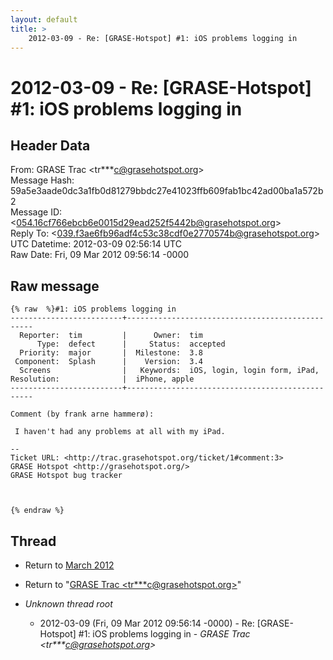 ```yaml
---
layout: default
title: >
    2012-03-09 - Re: [GRASE-Hotspot] #1: iOS problems logging in
---
```


# 2012-03-09 - Re: [GRASE-Hotspot] #1: iOS problems logging in

## Header Data

From: GRASE Trac \<tr***c@grasehotspot.org\><br>
Message Hash: 59a5e3aade0dc3a1fb0d81279bbdc27e41023ffb609fab1bc42ad00ba1a572b2<br>
Message ID: \<054.16cf766ebcb6e0015d29ead252f5442b@grasehotspot.org\><br>
Reply To: \<039.f3ae6fb96adf4c53c38cdf0e2770574b@grasehotspot.org\><br>
UTC Datetime: 2012-03-09 02:56:14 UTC<br>
Raw Date: Fri, 09 Mar 2012 09:56:14 -0000<br>

## Raw message

```
{% raw  %}#1: iOS problems logging in
-------------------------+-------------------------------------------------
  Reporter:  tim         |      Owner:  tim
      Type:  defect      |     Status:  accepted
  Priority:  major       |  Milestone:  3.8
 Component:  Splash      |    Version:  3.4
  Screens                |   Keywords:  iOS, login, login form, iPad,
Resolution:              |  iPhone, apple
-------------------------+-------------------------------------------------

Comment (by frank arne hammerø):

 I haven't had any problems at all with my iPad.

-- 
Ticket URL: <http://trac.grasehotspot.org/ticket/1#comment:3>
GRASE Hotspot <http://grasehotspot.org/>
GRASE Hotspot bug tracker



{% endraw %}
```

## Thread

+ Return to [March 2012](/archive/2012/03)

+ Return to "[GRASE Trac <tr***c<span>@</span>grasehotspot.org>](/authors/tr___c_at_grasehotspot_org)"

+ _Unknown thread root_
  + 2012-03-09 (Fri, 09 Mar 2012 09:56:14 -0000) - Re: [GRASE-Hotspot] #1: iOS problems logging in - _GRASE Trac \<tr***c@grasehotspot.org\>_

